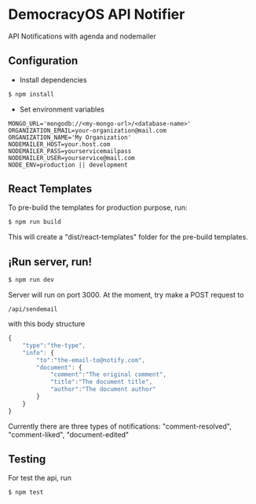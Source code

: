 # DemocracyOS API Notifier

API Notifications with agenda and nodemailer

## Configuration
- Install dependencies

```sh
$ npm install
```

- Set environment variables

```
MONGO_URL='mongodb://<my-mongo-url>/<database-name>'
ORGANIZATION_EMAIL=your-organization@mail.com
ORGANIZATION_NAME='My Organization'
NODEMAILER_HOST=your.host.com
NODEMAILER_PASS=yourservicemailpass
NODEMAILER_USER=yourservice@mail.com
NODE_ENV=production || development
```

## React Templates

To pre-build the templates for production purpose, run:

```sh
$ npm run build
```

This will create a "dist/react-templates" folder for the pre-build templates.

## ¡Run server, run!

```sh
$ npm run dev
```

Server will run on port 3000.
At the moment, try make a POST request to 

```
/api/sendemail
```

with this body structure

```javascript
{
	"type":"the-type",
	"info": {
		"to":"the-email-to@notify.com",
		"document": {
			"comment":"The original comment",
			"title":"The document title",
			"author":"The document author"
		}
	}
}
```

Currently there are three types of notifications: "comment-resolved", "comment-liked", "document-edited"

## Testing

For test the api, run

```sh
$ npm test
```